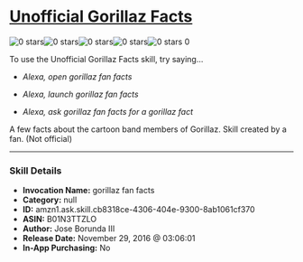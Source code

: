# [Unofficial Gorillaz Facts](http://alexa.amazon.com/#skills/amzn1.ask.skill.cb8318ce-4306-404e-9300-8ab1061cf370)
![0 stars](../../images/ic_star_border_black_18dp_1x.png)![0 stars](../../images/ic_star_border_black_18dp_1x.png)![0 stars](../../images/ic_star_border_black_18dp_1x.png)![0 stars](../../images/ic_star_border_black_18dp_1x.png)![0 stars](../../images/ic_star_border_black_18dp_1x.png) 0

To use the Unofficial Gorillaz Facts skill, try saying...

* *Alexa, open gorillaz fan facts*

* *Alexa, launch gorillaz fan facts*

* *Alexa, ask gorillaz fan facts for a gorillaz fact*

A few facts about the cartoon band members of Gorillaz. Skill created by a fan. (Not official)

***

### Skill Details

* **Invocation Name:** gorillaz fan facts
* **Category:** null
* **ID:** amzn1.ask.skill.cb8318ce-4306-404e-9300-8ab1061cf370
* **ASIN:** B01N3TTZLO
* **Author:** Jose Borunda III
* **Release Date:** November 29, 2016 @ 03:06:01
* **In-App Purchasing:** No
